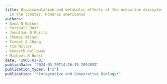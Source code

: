 ```yaml
---
title: Bioaccumulation and metabolic effects of the endocrine disruptor methoprene
  in the lobster, Homarus americanus
authors:
- Anna N Walker
- Parshall Bush
- Jonathan B Puritz
- Thomas Wilson
- Ernest S Chang
- Tim Miller
- Kenneth Holloway
- Michael N Horst
date: '2005-01-01'
publishDate: '2024-05-20T14:26:19.209489Z'
publication_types: ["2"]
publication: '*Integrative and Comparative Biology*'
---
```


